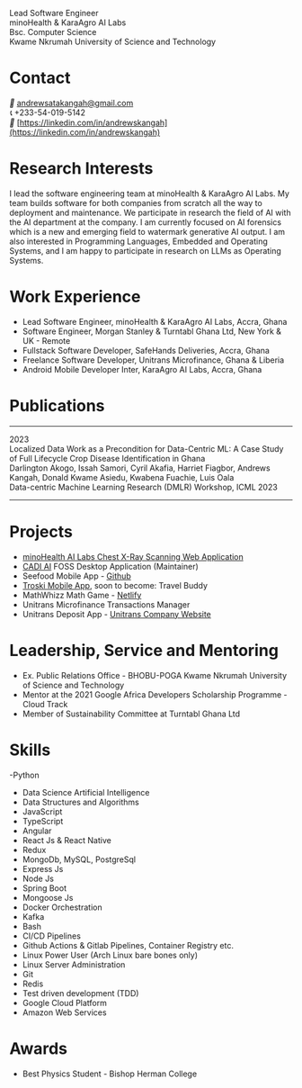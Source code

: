 Lead Software Engineer  
minoHealth & KaraAgro AI Labs  
Bsc. Computer Science  
Kwame Nkrumah University of Science and Technology 

# Contact 
*📨*  andrewsatakangah@gmail.com  
*📞*  +233-54-019-5142  
*🔗*  [https://linkedin.com/in/andrewskangah](https://linkedin.com/in/andrewskangah)  


# Research Interests
I lead the software engineering team at minoHealth & KaraAgro AI Labs. My team builds software for both companies from scratch all the way to deployment and maintenance. We participate in research the field of AI with the AI department at the company. I am currently focused on AI forensics which is a new and emerging field to watermark generative AI output. I am also interested in Programming Languages, Embedded and Operating Systems, and I am happy to participate in research on LLMs as Operating Systems.

# Work Experience
- Lead Software Engineer, minoHealth & KaraAgro AI Labs, Accra, Ghana
- Software Engineer, Morgan Stanley & Turntabl Ghana Ltd, New York & UK - Remote
- Fullstack Software Developer, SafeHands Deliveries, Accra, Ghana
- Freelance Software Developer, Unitrans Microfinance, Ghana & Liberia
- Android Mobile Developer Inter, KaraAgro AI Labs, Accra, Ghana

# Publications
***
2023  
Localized Data Work as a Precondition for Data-Centric ML: A Case Study of Full Lifecycle Crop Disease Identification in Ghana  
Darlington Akogo, Issah Samori, Cyril Akafia, Harriet Fiagbor, Andrews Kangah, Donald Kwame Asiedu, Kwabena Fuachie, Luis Oala  
Data-centric Machine Learning Research (DMLR) Workshop, ICML 2023
***

# Projects
- [minoHealth AI Labs Chest X-Ray Scanning Web Application](https://platform.minohealth.ai)
- [CADI AI](https://github.com/karaagro/cadi-ai) FOSS Desktop Application (Maintainer)
- Seefood Mobile App - [Github](https://github.com/atakangah/seefood)
- [Troski Mobile App](https://play.google.com/store/apps/details?id=com.ja.troski), soon to become: Travel Buddy
- MathWhizz Math Game - [Netlify](https://mathwhizz.netlify.app/)
- Unitrans Microfinance Transactions Manager
- Unitrans Deposit App - [Unitrans Company Website](https://unitranssusu.com/)

# Leadership, Service and Mentoring
- Ex. Public Relations Office - BHOBU-POGA Kwame Nkrumah University of Science and Technology
- Mentor at the 2021 Google Africa Developers Scholarship Programme - Cloud Track
- Member of Sustainability Committee at Turntabl Ghana Ltd

# Skills
-Python
- Data Science Artificial Intelligence
- Data Structures and Algorithms
- JavaScript
- TypeScript
- Angular
- React Js & React Native
- Redux
- MongoDb, MySQL, PostgreSql
- Express Js
- Node Js
- Spring Boot
- Mongoose Js
- Docker Orchestration
- Kafka
- Bash
- CI/CD Pipelines
- Github Actions & Gitlab Pipelines, Container Registry etc.
- Linux Power User (Arch Linux bare bones only)
- Linux Server Administration
- Git
- Redis
- Test driven development (TDD)
- Google Cloud Platform
- Amazon Web Services

# Awards
- Best Physics Student - Bishop Herman College
